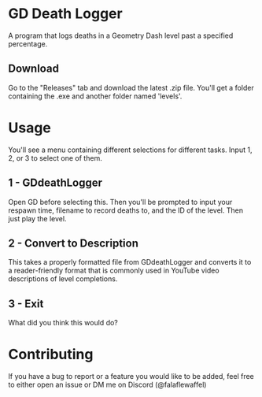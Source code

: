 # GD Death Logger
A program that logs deaths in a Geometry Dash level past a specified percentage.

## Download
Go to the "Releases" tab and download the latest .zip file. You'll get a folder containing the .exe and another folder named 'levels'.

# Usage
You'll see a menu containing different selections for different tasks. Input 1, 2, or 3 to select one of them.

## 1 - GDdeathLogger
Open GD before selecting this. Then you'll be prompted to input your respawn time, filename to record deaths to, and the ID of the level. Then just play the level.

## 2 - Convert to Description
This takes a properly formatted file from GDdeathLogger and converts it to a reader-friendly format that is commonly used in YouTube video descriptions of level completions.

## 3 - Exit
What did you think this would do?

# Contributing
If you have a bug to report or a feature you would like to be added, feel free to either open an issue or DM me on Discord (@falaflewaffel)
